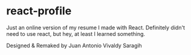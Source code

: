 # react-profile

Just an online version of my resume I made with React.
Definitely didn't need to use react, but hey, at least I learned something.

Designed & Remaked by Juan Antonio Vivaldy Saragih
